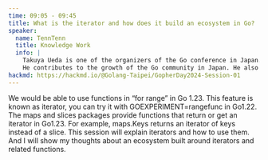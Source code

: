 ```yaml
---
time: 09:05 - 09:45
title: What is the iterator and how does it build an ecosystem in Go?
speaker:
  name: TennTenn
  title: Knowledge Work
  info: |
    Takuya Ueda is one of the organizers of the Go conference in Japan. He works for Knowledge Work. He is a Google Developer Expert (Go).
    He contributes to the growth of the Go community in Japan. He also loves the Go Gopher and drawing the Go Gopher illustrations.
hackmd: https://hackmd.io/@Golang-Taipei/GopherDay2024-Session-01
---
```


We would be able to use functions in “for range” in Go 1.23.
This feature is known as iterator, you can try it with GOEXPERIMENT=rangefunc in Go1.22.
The maps and slices packages provide functions that return or get an iterator in Go1.23.
For example, maps.Keys returns an iterator of keys instead of a slice.
This session will explain iterators and how to use them.
And I will show my thoughts about an ecosystem built around iterators and related functions.
